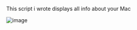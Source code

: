 This script i wrote displays all info about your Mac

![image](https://github.com/user-attachments/assets/943b607d-7bc1-4c98-b9fe-eddec398da8e)
